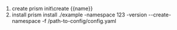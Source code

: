 1) create
prism init\create {{name}}
2) install
prism install ./example -namespace 123 -version --create-namespace -f /path-to-config/config.yaml